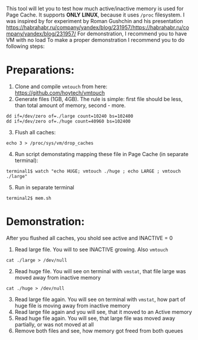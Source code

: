 This tool will let you to test how much active/inactive memory is used for Page Cache. It supports **ONLY LINUX**, because it uses `/proc` filesystem.
I was inspired by for experiment by Roman Gushchin and his presentation https://habrahabr.ru/company/yandex/blog/231957/https://habrahabr.ru/company/yandex/blog/231957/
For demonstration, I recommend you to have VM with no load 
To make a proper demonstration I recommend you to do following steps:  
# Preparations:
1) Clone and compile `vmtouch` from here: https://github.com/hoytech/vmtouch
2) Generate files (1GB, 4GB). The rule is simple: first file should be less, than total amount of memory, second - more.
```
dd if=/dev/zero of=./large count=10240 bs=102400
dd if=/dev/zero of=./huge count=40960 bs=102400
```
3) Flush all caches:
```
echo 3 > /proc/sys/vm/drop_caches
```
4) Run script demonstating mapping these file in Page Cache (in separate terminal):
```
terminal1$ watch "echo HUGE; vmtouch ./huge ; echo LARGE ; vmtouch ./large"
```
5) Run in separate terminal
```
terminal2$ mem.sh 
```
# Demonstration:
After you flushed all caches, you shold see active and INACTIVE = 0
1) Read large file. You will to see INACTIVE growing. Also `vmtouch`  
```
cat ./large > /dev/null
```
2) Read huge file. You will see on terminal with `vmstat`, that file large was moved away from inactive memory
```
cat ./huge > /dev/null
```
3) Read large file again. You will see on terminal with `vmstat`, how part of huge file is moving away from inactive memory
4) Read large file again and you will see, that it moved to an Active memory
5) Read huge file again. You will see, that large file was moved away partially, or was not moved at all
6) Remove both files and see, how memory got freed from both queues

